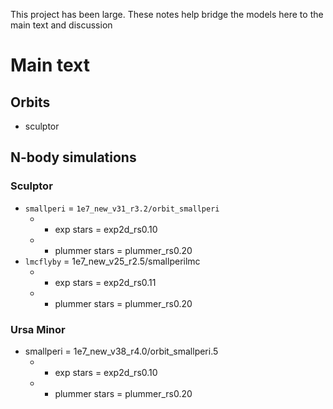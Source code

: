 This project has been large. These notes help bridge the models here to the main text and discussion


# Main text

## Orbits
- sculptor

## N-body simulations
### Sculptor
- `smallperi` = `1e7_new_v31_r3.2/orbit_smallperi`
    - + exp stars = exp2d_rs0.10
    - + plummer stars = plummer_rs0.20
- `lmcflyby` = 1e7_new_v25_r2.5/smallperilmc
    - + exp stars = exp2d_rs0.11
    - + plummer stars = plummer_rs0.20

### Ursa Minor
- smallperi = 1e7_new_v38_r4.0/orbit_smallperi.5
    - + exp stars = exp2d_rs0.10
    - + plummer stars = plummer_rs0.20
